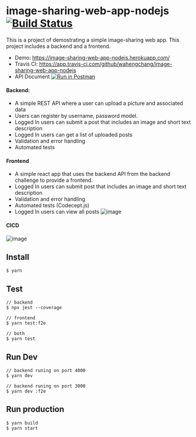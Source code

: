 # image-sharing-web-app-nodejs [![Build Status](https://app.travis-ci.com/wahengchang/image-sharing-web-app-nodejs.svg?branch=master)](https://app.travis-ci.com/wahengchang/image-sharing-web-app-nodejs)
This is a project of demostrating a simple image-sharing web app.
This project includes a backend and a frontend.

 - Demo: https://image-sharing-web-app-nodejs.herokuapp.com/
 - Travis CI: https://app.travis-ci.com/github/wahengchang/image-sharing-web-app-nodejs
 - API Document
 [![Run in Postman](https://run.pstmn.io/button.svg)](https://god.gw.postman.com/run-collection/7172772-312a0f8e-11d3-4271-86a1-b2c57f380ceb?action=collection%2Ffork&collection-url=entityId%3D7172772-312a0f8e-11d3-4271-86a1-b2c57f380ceb%26entityType%3Dcollection%26workspaceId%3Dd8146114-94c7-416d-8ccb-ffdfb138c5f6)


#### Backend:
 - A simple REST API where a user can upload a picture and associated data
 - Users can register by username, password
model.
 - Logged In users can submit a post that includes an image and short text description
 - Logged In users can get a list of uploaded posts
 - Validation and error handling
 - Automated tests

#### Frontend
 - A simple react app that uses the backend API from the backend challenge to provide
a frontend.
 - Logged In users can submit post that includes an image and short text description
 - Validation and error handling
 - Automated tests (Codecept.js)
 - Logged In users can view all posts
![image](https://user-images.githubusercontent.com/5538753/137762601-fa515258-e21c-4c38-95bb-6919c7a6fc1b.png)

#### CICD
![image](https://user-images.githubusercontent.com/5538753/137763275-e09638e3-aaa1-438b-a905-beff7a11e5f9.png)



 ## Install 
 ```
$ yarn
 ```

 ## Test 
 ```
 // backend
$ npx jest --coverage

 // frontend
$ yarn test:f2e

// both
$ yarn test
 ```

 ## Run Dev
 ```
 // backend runing on port 4000
$ yarn dev 

 // backend runing on port 3000
$ yarn dev :f2e
 ```

## Run production
```
$ yarn build
$ yarn start
```